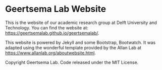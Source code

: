 # Geertsema Lab Website

This is the website of our academic research group at Delft University and Technology. You can find the website at: <https://geertsemalab.github.io/geertsemalab/>.

This website is powered by Jekyll and some Bootstrap, Bootwatch. It was adapted using the wonderful template provided by the Allan Lab at <https://www.allanlab.org/aboutwebsite.html>.

Copyright Geertsema Lab. Code released under the MIT License.
